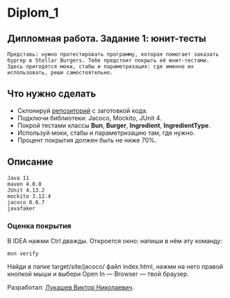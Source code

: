 # Diplom_1
## Дипломная работа. Задание 1: юнит-тесты
    Представь: нужно протестировать программу, которая помогает заказать бургер в Stellar Burgers. Тебе предстоит покрыть её юнит-тестами.
    Здесь пригодятся моки, стабы и параметризация: где именно их использовать, реши самостоятельно.
## Что нужно сделать
* Склонируй [репозиторий](https://github.com/yandex-praktikum/QA-java-diplom-1) с заготовкой кода.
* Подключи библиотеки: Jacoco, Mockito, JUnit 4.
* Покрой тестами классы **Bun**, **Burger**, **Ingredient**, **IngredientType**.
* Используй моки, стабы и параметризацию там, где нужно.
* Процент покрытия должен быть не ниже 70%.

## Описание
    Java 11
    maven 4.0.0
    JUnit 4.13.2
    mockito 3.12.4
    jacoco 0.8.7
    javafaker 


### Оценка покрытия
В IDEA нажми Ctrl дважды. Откроется окно: напиши в нём эту команду:

    mvn verify
Найди в папке target/site/jacoco/ файл index.html, нажми на него правой кнопкой мыши и выбери Open In — Browser — твой браузер.


Разработал: [Лукашев Виктор Николаевич](https://github.com/lukviktor).

